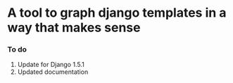 # A tool to graph django templates in a way that makes sense

### To do

1. Update for Django 1.5.1
2. Updated documentation

